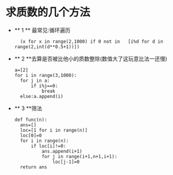 # 求质数的几个方法
* ** 1 ** 最常见:循环遍历
  ```
	(x for x in range(2,1000) if 0 not in	[i%d for d in range(2,int(d**0.5+1))])
	```
* ** 2 **去算是否被比他小的质数整除(数值大了这玩意比法一还慢)
  ```
  a=[2]
  for i in range(3,1000):
	for j in a:
		if i%j==0:
			break
	else:a.append(i)
	```
* ** 3 **筛法
  ```
  def func(n):
	ans=[]
	loc=[1 for i in range(n)]
	loc[0]=0
	for i in range(n):
		if loc[i]!=0:
			ans.append(i+1)
			for j in range(i+1,n+1,i+1):
				loc[j-1]=0
	return ans
	```

